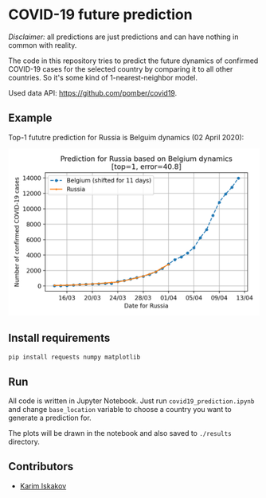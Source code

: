 # COVID-19 future prediction
*Disclaimer:* all predictions are just predictions and can have nothing in common with reality.

The code in this repository tries to predict the future dynamics of confirmed COVID-19 cases for the selected country by comparing it to all other countries. So it's some kind of 1-nearest-neighbor model.

Used data API: https://github.com/pomber/covid19.

## Example
Top-1 fututre prediction for Russia is Belguim dynamics (02 April 2020):

![](docs/example.png)

## Install requirements
```console
pip install requests numpy matplotlib
```

## Run
All code is written in Jupyter Notebook. Just run `covid19_prediction.ipynb` and change `base_location` variable to choose a country you want to generate a prediction for.

The plots will be drawn in the notebook and also saved to `./results` directory.

## Contributors
 - [Karim Iskakov](https://github.com/karfly)

